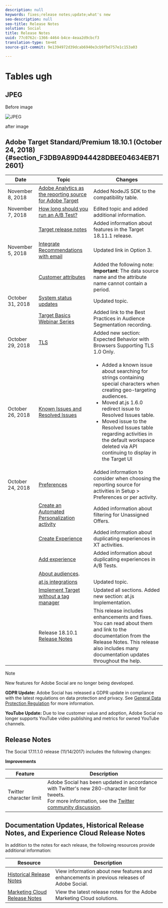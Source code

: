 ```yaml
---
description: null
keywords: fixes;release notes;update;what's new
seo-description: null
seo-title: Release Notes
solution: Social
title: Release Notes
uuid: 77c0762c-1366-4464-b4ce-4eaa2d9cbcf3
translation-type: tm+mt
source-git-commit: 9e1394972d39dcab6940e3cb9fbd757e1c153a03

---
```



# Tables ugh
## JPEG

Before image

![JPEG](trend_reports_border.jpg)

after image

## Adobe Target Standard/Premium 18.10.1 (October 24, 2018) {#section_F3DB9A89D944428DBEE04634EB712601}

| Date | Topic | Changes |
|--- |--- |--- |
| November 8, 2018 | [Adobe Analytics as the reporting source for Adobe Target](https://docs-author-stg.corp.adobe.com/content/help/en/social/using/settings/c-gdpr-request.html#topic_53C551FDEB6141108F7679F106ADB689) | Added NodeJS SDK to the compatibility table. |
| November 7, 2018 | [How long should you run an A/B Test?](https://docs-author-stg.corp.adobe.com/content/help/en/social/using/settings/c-gdpr-request.html#topic_53C551FDEB6141108F7679F106ADB689) | Edited topic and added additional information. |
|  | [Target release notes](https://docs-author-stg.corp.adobe.com/content/help/en/social/using/settings/c-gdpr-request.html#topic_53C551FDEB6141108F7679F106ADB689) | Added information about features in the Target 18.11.1 release. |
| November 5, 2018 | [Integrate Recommendations with email](https://docs-author-stg.corp.adobe.com/content/help/en/social/using/settings/c-gdpr-request.html#topic_53C551FDEB6141108F7679F106ADB689) | Updated link in Option 3. |
|  | [Customer attributes](https://docs-author-stg.corp.adobe.com/content/help/en/social/using/settings/c-gdpr-request.html#topic_53C551FDEB6141108F7679F106ADB689) | Added the following note:<br>**Important**: The data source name and the attribute name cannot contain a period. |
| October 31, 2018 | [System status updates](https://docs-author-stg.corp.adobe.com/content/help/en/social/using/settings/c-gdpr-request.html#topic_53C551FDEB6141108F7679F106ADB689) | Updated topic. |
|  | [Target Basics Webinar Series](https://docs-author-stg.corp.adobe.com/content/help/en/social/using/settings/c-gdpr-request.html#topic_53C551FDEB6141108F7679F106ADB689) | Added link to the Best Practices in Audience Segmentation recording. |
| October 29, 2018 | [TLS](https://docs-author-stg.corp.adobe.com/content/help/en/social/using/settings/c-gdpr-request.html#topic_53C551FDEB6141108F7679F106ADB689) | Added new section: Expected Behavior with Browsers Supporting TLS 1.0 Only. |
| October 26, 2018 | [Known Issues and Resolved Issues](https://docs-author-stg.corp.adobe.com/content/help/en/social/using/settings/c-gdpr-request.html#topic_53C551FDEB6141108F7679F106ADB689) | <ul><li>Added a known issue about searching for strings containing special characters when creating geo-targeting audiences.</li><li>Moved at.js 1.6.0 redirect issue to Resolved Issues table.</li><li>Moved issue to the Resolved Issues table regarding activities in the default workspace deleted via API continuing to display in the Target UI</li></ul> |
| October 24, 2018 | [Preferences](https://docs-author-stg.corp.adobe.com/content/help/en/social/using/settings/c-gdpr-request.html#topic_53C551FDEB6141108F7679F106ADB689) | Added information to consider when choosing the reporting source for activities in Setup > Preferences or per activity. |
|  | [Create an Automated Personalization activity](https://docs-author-stg.corp.adobe.com/content/help/en/social/using/settings/c-gdpr-request.html#topic_53C551FDEB6141108F7679F106ADB689) | Added information about filtering for Unassigned Offers. |
|  | [Create Experience](https://docs-author-stg.corp.adobe.com/content/help/en/social/using/settings/c-gdpr-request.html#topic_53C551FDEB6141108F7679F106ADB689) | Added information about duplicating experiences in XT activities. |
|  | [Add experience](https://docs-author-stg.corp.adobe.com/content/help/en/social/using/settings/c-gdpr-request.html#topic_53C551FDEB6141108F7679F106ADB689) | Added information about duplicating experiences in A/B Tests. |
|  | [About audiences](https://docs-author-stg.corp.adobe.com/content/help/en/social/using/settings/c-gdpr-request.html#topic_53C551FDEB6141108F7679F106ADB689). |
|  | [at.js integrations](https://docs-author-stg.corp.adobe.com/content/help/en/social/using/settings/c-gdpr-request.html#topic_53C551FDEB6141108F7679F106ADB689) | Updated topic. |
|  | [Implement Target without a tag manager](https://docs-author-stg.corp.adobe.com/content/help/en/social/using/settings/c-gdpr-request.html#topic_53C551FDEB6141108F7679F106ADB689) | Updated all sections.  Added new section: at.js Implementation. |
|  | Release 18.10.1<br>[Release Notes](https://docs-author-stg.corp.adobe.com/content/help/en/social/using/settings/c-gdpr-request.html#topic_53C551FDEB6141108F7679F106ADB689) | This release includes enhancements and fixes. You can read about them and link to the documentation from the Release Notes. This release also includes many documentation updates throughout the help. |

>[!NOTE]
>
>New features for Adobe Social are no longer being developed.

**GDPR Update:** Adobe Social has released a GDPR update in compliance with the latest regulations on data protection and privacy. See [General Data Protection Regulation](https://docs-author-stg.corp.adobe.com/content/help/en/social/using/settings/c-gdpr-request.html#topic_53C551FDEB6141108F7679F106ADB689) for more information.

**YouTube Update:** Due to low customer value and adoption, Adobe Social no longer supports YouTube video publishing and metrics for owned YouTube channels.

## Release Notes

The Social 17.11.1.0 release (11/14/2017) includes the following changes:

**Improvements**

| Feature | Description |
|--- |--- |
| Twitter character limit | Adobe Social has been updated in accordance with Twitter's new 280-character limit for tweets.<br>For more information, see the [Twitter community discussion](https://twittercommunity.com/t/updating-the-character-limit-and-the-twitter-text-library/96425). |

## Documentation Updates, Historical Release Notes, and Experience Cloud Release Notes

In addition to the notes for each release, the following resources provide additional information:

| Resource | Description |
|--- |--- |
| [Historical Release Notes](https://docs-author-stg.corp.adobe.com/content/help/en/social/using/settings/c-gdpr-request.html#topic_53C551FDEB6141108F7679F106ADB689) | View information about new features and enhancements in previous releases of  Adobe Social. |
| [Marketing Cloud Release Notes](https://marketing.adobe.com/resources/help/en_US/whatsnew/) | View the latest release notes for the  Adobe Marketing Cloud solutions. |